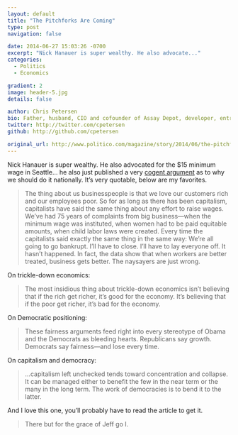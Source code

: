 ```yaml
---
layout: default
title: "The Pitchforks Are Coming"
type: post
navigation: false

date: 2014-06-27 15:03:26 -0700
excerpt: "Nick Hanauer is super wealthy. He also advocate..."
categories:
  - Politics
  - Economics

gradient: 2
image: header-5.jpg
details: false

author: Chris Petersen
bio: Father, husband, CIO and cofounder of Assay Depot, developer, entrepreneur and technologist.
twitter: http://twitter.com/cpetersen
github: http://github.com/cpetersen

original_url: http://www.politico.com/magazine/story/2014/06/the-pitchforks-are-coming-for-us-plutocrats-108014.html
---
```



Nick Hanauer is super wealthy. He also advocated for the $15 minimum wage in Seattle... he also just published a very  [cogent argument](http://www.politico.com/magazine/story/2014/06/the-pitchforks-are-coming-for-us-plutocrats-108014.html)  as to why we should do it nationally. It’s very quotable, below are my favorites. 

 >  The thing about us businesspeople is that we love our customers rich and our employees poor. So for as long as there has been capitalism, capitalists have said the same thing about any effort to raise wages. We’ve had 75 years of complaints from big business—when the minimum wage was instituted, when women had to be paid equitable amounts, when child labor laws were created. Every time the capitalists said exactly the same thing in the same way: We’re all going to go bankrupt. I’ll have to close. I’ll have to lay everyone off. It hasn’t happened. In fact, the data show that when workers are better treated, business gets better. The naysayers are just wrong. 

 On trickle-down economics: 

 >  The most insidious thing about trickle-down economics isn’t believing that if the rich get richer, it’s good for the economy. It’s believing that if the poor get richer, it’s bad for the economy. 

 On Democratic positioning: 

 >  These fairness arguments feed right into every stereotype of Obama and the Democrats as bleeding hearts. Republicans say growth. Democrats say fairness—and lose every time. 

 On capitalism and democracy: 

 > ...capitalism left unchecked tends toward concentration and collapse. It can be managed either to benefit the few in the near term or the many in the long term. The work of democracies is to bend it to the latter. 

 And I love this one, you’ll probably have to read the article to get it. 

 >  There but for the grace of Jeff go I. 

 
